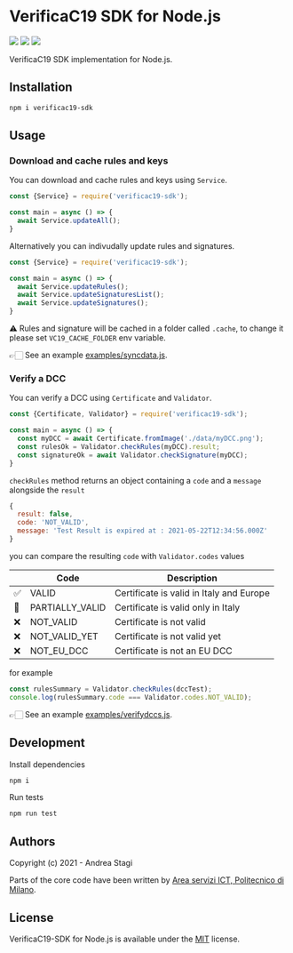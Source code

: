 # VerificaC19 SDK for Node.js

<a href="https://www.npmjs.com/package/verificac19-sdk"><img src="https://img.shields.io/npm/v/verificac19-sdk.svg?logo=npm" /></a>
<img src="https://github.com/astagi/verificac19-sdk/actions/workflows/ci.yml/badge.svg" />
<a href="https://codecov.io/gh/astagi/verificac19-sdk"><img src="https://codecov.io/gh/astagi/verificac19-sdk/branch/master/graph/badge.svg?token=SZ7lyP073V"/></a>

VerificaC19 SDK implementation for Node.js.

## Installation

```sh
npm i verificac19-sdk
```

## Usage

### Download and cache rules and keys

You can download and cache rules and keys using `Service`.

```js
const {Service} = require('verificac19-sdk');

const main = async () => {
  await Service.updateAll();
}
```

Alternatively you can indivudally update rules and signatures.

```js
const {Service} = require('verificac19-sdk');

const main = async () => {
  await Service.updateRules();
  await Service.updateSignaturesList();
  await Service.updateSignatures();
}
```

⚠️ Rules and signature will be cached in a folder called `.cache`, 
to change it please set `VC19_CACHE_FOLDER` env variable.

👉🏻  See an example [examples/syncdata.js](https://github.com/astagi/verificac19-sdk/blob/master/examples/syncdata.js).

### Verify a DCC

You can verify a DCC using `Certificate` and `Validator`.

```js
const {Certificate, Validator} = require('verificac19-sdk');

const main = async () => {
  const myDCC = await Certificate.fromImage('./data/myDCC.png');
  const rulesOk = Validator.checkRules(myDCC).result;
  const signatureOk = await Validator.checkSignature(myDCC);
}
```

`checkRules` method returns an object containing a `code` and a `message` alongside the `result`

```js
{
  result: false,
  code: 'NOT_VALID',
  message: 'Test Result is expired at : 2021-05-22T12:34:56.000Z'
}
```

you can compare the resulting `code` with `Validator.codes` values

| | Code            | Description                              |
|-| --------------- | ---------------------------------------- |
|✅| VALID           | Certificate is valid in Italy and Europe |
|🔵| PARTIALLY_VALID | Certificate is valid only in Italy       | 
|❌| NOT_VALID       | Certificate is not valid                 | 
|❌| NOT_VALID_YET   | Certificate is not valid yet             | 
|❌| NOT_EU_DCC      | Certificate is not an EU DCC             | 

for example 

```js
const rulesSummary = Validator.checkRules(dccTest);
console.log(rulesSummary.code === Validator.codes.NOT_VALID);
```

👉🏻  See an example [examples/verifydccs.js](https://github.com/astagi/verificac19-sdk/blob/master/examples/verifydccs.js).

## Development

Install dependencies

```sh
npm i
```

Run tests

```sh
npm run test
```

## Authors
Copyright (c) 2021 - Andrea Stagi

Parts of the core code have been written by [Area servizi ICT, Politecnico di Milano](https://www.ict.polimi.it/).

## License
VerificaC19-SDK for Node.js is available under the [MIT](https://opensource.org/licenses/mit-license.php) license.

